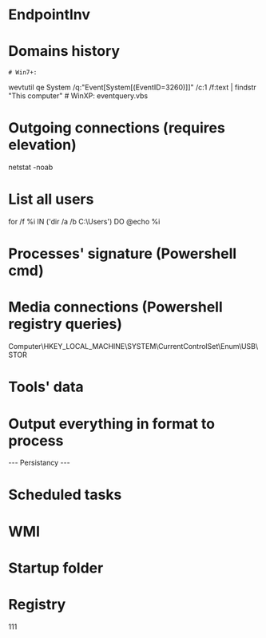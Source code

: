 # EndpointInv

# Domains history
	# Win7+:	
wevtutil qe System /q:"Event[System[(EventID=3260)]]" /c:1 /f:text | findstr "This computer"
	# WinXP:
eventquery.vbs

# Outgoing connections (requires elevation)
netstat -noab

# List all users
for /f %i IN ('dir /a /b C:\Users') DO @echo %i

# Processes' signature (Powershell cmd)

# Media connections (Powershell registry queries)
Computer\HKEY_LOCAL_MACHINE\SYSTEM\CurrentControlSet\Enum\USB\\STOR

# Tools' data

# Output everything in format to process

--- Persistancy ---

# Scheduled  tasks

# WMI

# Startup folder

# Registry

111
